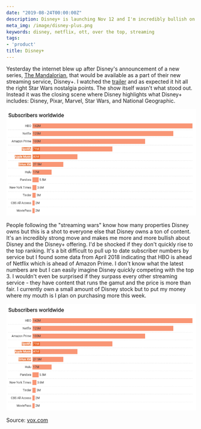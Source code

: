 ```yaml
---
date: "2019-08-24T00:00:00Z"
description: Disney+ is launching Nov 12 and I'm incredibly bullish on its prospects.
meta_img: /image/disney-plus.png
keywords: disney, netflix, ott, over the top, streaming
tags:
- 'product'
title: Disney+
---
```


Yesterday the internet blew up after Disney's announcement of a new series, [The Mandalorian](https://en.wikipedia.org/wiki/The_Mandalorian), that would be available as a part of their new streaming service, Disney+. I watched the [trailer](https://www.youtube.com/watch?v=aOC8E8z_ifw) and as expected it hit all the right Star Wars nostalgia points. The show itself wasn't what stood out. Instead it was the closing scene where Disney highlights what Disney+ includes: Disney, Pixar, Marvel, Star Wars, and National Geographic.

<img src="/image/streaming-subscribers-april-2018.png" alt="Number of streaming subscribers as of April 2018" data-width="762" data-height="427" data-layout="responsive" />

People following the "streaming wars" know how many properties Disney owns but this is a shot to everyone else that Disney owns a ton of content. It's an incredibly strong move and makes me more and more bullish about Disney and the Disney+ offering. I'd be shocked if they don't quickly rise to the top ranking. It's a bit difficult to pull up to date subscriber numbers by service but I found some data from April 2018 indicating that HBO is ahead of Netflix which is ahead of Amazon Prime. I don't know what the latest numbers are but I can easily imagine Disney quickly competing with the top 3. I wouldn't even be surprised if they surpass every other streaming service - they have content that runs the gamut and the price is more than fair. I currently own a small amount of Disney stock but to put my money where my mouth is I plan on purchasing more this week.

<img src="/image/streaming-subscribers-april-2018.png" alt="Number of streaming subscribers as of April 2018" data-width="762" data-height="427" data-layout="responsive" />
<p class="caption">Source: <a href="https://www.vox.com/2018/4/19/17257942/amazon-prime-100-million-subscribers-hulu-hbo-tinder-members">vox.com</a></p>
